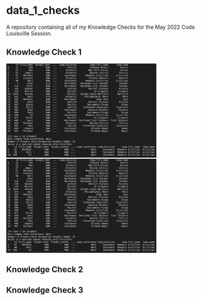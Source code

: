 # data_1_checks
A repository containing all of my Knowledge Checks for the May 2022 Code Louisville Session.

## Knowledge Check 1

<p float="left">
   <img src="./KC1Preview.png" alt="Preview" width="400"/>
   <img src="./KC1Preview.png" alt="Preview" width="400"/>
</p>

## Knowledge Check 2

## Knowledge Check 3



